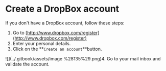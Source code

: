 # Create a DropBox account

If you don't have a DropBox account, follow these steps:

1. Go to [http://www.dropbox.com/register](http://www.dropbox.com/register)
2. Enter your personal details.
3. Click on the **`Create an account`**button.

![](../.gitbook/assets/image %28135%29.png)4. Go to your mail inbox and validate the account.



